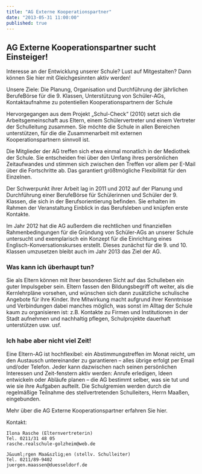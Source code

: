 ```yaml
---
title: "AG Externe Kooperationspartner"
date: "2013-05-31 11:00:00"
published: true
---
```


## AG Externe Kooperationspartner sucht Einsteiger!

Interesse an der Entwicklung unserer Schule? Lust auf Mitgestalten? Dann k&ouml;nnen Sie hier mit Gleichgesinnten aktiv werden! 

Unsere Ziele: Die Planung, Organisation und Durchf&uuml;hrung der j&auml;hrlichen BerufeB&ouml;rse f&uuml;r die 9. Klassen, Unterst&uuml;tzung von Sch&uuml;ler-AGs, Kontaktaufnahme zu potentiellen Kooperationspartnern der Schule

Hervorgegangen aus dem Projekt „Schul-Check“ (2010) setzt sich die Arbeitsgemeinschaft aus Eltern, einem Sch&uuml;lervertreter und einem Vertreter der Schulleitung zusammen. Sie m&ouml;chte die Schule in allen Bereichen unterst&uuml;tzen, f&uuml;r die die Zusammenarbeit mit externen Kooperationspartnern sinnvoll ist.

Die Mitglieder der AG treffen sich etwa einmal monatlich in der Mediothek der Schule. Sie entscheiden frei &uuml;ber den Umfang ihres pers&ouml;nlichen Zeitaufwandes und stimmen sich zwischen den Treffen vor allem per E-Mail &uuml;ber die Fortschritte ab. Das garantiert gr&ouml;&szlig;tm&ouml;gliche Flexibilit&auml;t f&uuml;r den Einzelnen.

Der Schwerpunkt ihrer Arbeit lag in 2011 und 2012 auf der Planung und Durchf&uuml;hrung einer BerufeB&ouml;rse f&uuml;r Sch&uuml;lerinnen und Sch&uuml;ler der 9. Klassen, die sich in der Berufsorientierung befinden. Sie erhalten im Rahmen der Veranstaltung Einblick in das Berufsleben und kn&uuml;pfen erste Kontakte.

Im Jahr 2012 hat die AG au&szlig;erdem die rechtlichen und finanziellen Rahmenbedingungen f&uuml;r die Gr&uuml;ndung von Sch&uuml;ler-AGs an unserer Schule untersucht und exemplarisch ein Konzept f&uuml;r die Einrichtung eines Englisch-Konversationskurses erstellt.
Dieses zun&auml;chst f&uuml;r die 9. und 10. Klassen umzusetzen bleibt auch im Jahr 2013 das Ziel der AG.

### Was kann ich &uuml;berhaupt tun?

Sie als Eltern k&ouml;nnen mit Ihrer besonderen Sicht auf das Schulleben ein guter Impulsgeber sein. Eltern fassen den Bildungsbegriff oft weiter, als die Kernlehrpl&auml;ne vorsehen, und w&uuml;nschen sich dann zus&auml;tzliche schulische Angebote f&uuml;r ihre Kinder. Ihre Mitwirkung macht aufgrund ihrer Kenntnisse und Verbindungen dabei manches m&ouml;glich, was sonst im Alltag der Schule kaum zu organisieren ist: z.B. Kontakte zu Firmen und Institutionen in der Stadt aufnehmen und nachhaltig pflegen, Schulprojekte dauerhaft unterst&uuml;tzen usw. usf. 

### Ich habe aber nicht viel Zeit!

Eine Eltern-AG ist hochflexibel: ein Abstimmungstreffen im Monat reicht, um den Austausch untereinander zu garantieren – alles &uuml;brige erfolgt per Email und/oder Telefon. Jeder kann dazwischen nach seinen pers&ouml;nlichen Interessen und Zeit-fenstern aktiv werden: Anrufe erledigen, Ideen entwickeln oder Abl&auml;ufe planen – die AG bestimmt selber, was sie tut und wie sie ihre Aufgaben aufteilt. Die Schulgremien werden durch die regelm&auml;&szlig;ige Teilnahme des stellvertretenden Schulleiters, Herrn Maa&szlig;en, eingebunden. 

Mehr &uuml;ber die AG Externe Kooperationspartner erfahren Sie hier.

Kontakt:

	Ilona Rasche (Elternvertreterin)
	Tel. 0211/31 48 05
	rasche.realschule-golzheim@web.de
	
	J&uuml;rgen Maa&szlig;en (stellv. Schulleiter)
	Tel. 0211/89-9402
	juergen.maassen@duesseldorf.de 
